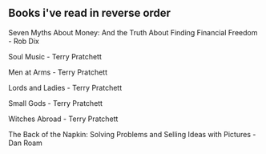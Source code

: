 ## Books i've read in reverse order

Seven Myths About Money: And the Truth About Finding Financial Freedom - Rob Dix

Soul Music - Terry Pratchett

Men at Arms - Terry Pratchett

Lords and Ladies - Terry Pratchett

Small Gods - Terry Pratchett

Witches Abroad - Terry Pratchett

The Back of the Napkin: Solving Problems and Selling Ideas with Pictures - Dan Roam
